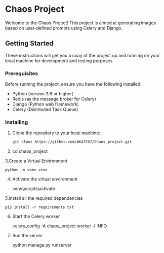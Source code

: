 # Chaos Project

Welcome to the Chaos Project! This project is aimed at generating images based on user-defined prompts using Celery and Django.

## Getting Started

These instructions will get you a copy of the project up and running on your local machine for development and testing purposes.

### Prerequisites

Before running the project, ensure you have the following installed:

- Python (version 3.6 or higher)
- Redis (as the message broker for Celery)
- Django (Python web framework)
- Celery (Distributed Task Queue)

### Installing

1. Clone the repository to your local machine:

   ```bash
   git clone https://github.com/AK47567/Chaos_project.git

2. cd chaos_project

3.Create a Virtual Environment

    python -m venv venv

4. Activate the virtual environment 

    venv\scripts\activate

5.Install all the required dependencies

    pip install -r requirements.txt

6. Start the Celery worker

    celery_config -A chaos_project worker -l INFO

7. Run the server 

    python manage.py runserver

    